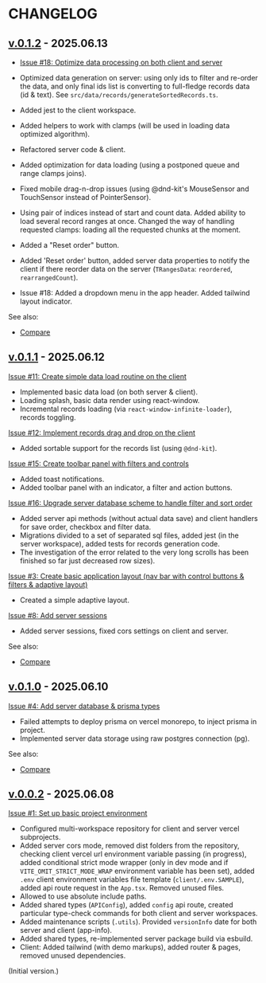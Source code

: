 <!--
 @since 2025.06.08
 @changed 2025.06.14, 23:40
-->

# CHANGELOG

## [v.0.1.2](https://github.com/lilliputten/takemycode-dynamic-list/releases/tag/v.0.1.2) - 2025.06.13

- [Issue #18: Optimize data processing on both client and server](https://github.com/lilliputten/takemycode-dynamic-list/issues/18)

- Optimized data generation on server: using only ids to filter and re-order the data, and only final ids list is converting to full-fledge records data (id & text). See `src/data/records/generateSortedRecords.ts`.
- Added jest to the client workspace.
- Added helpers to work with clamps (will be used in loading data optimized algorithm).
- Refactored server code & client.
- Added optimization for data loading (using a postponed queue and range clamps joins).
- Fixed mobile drag-n-drop issues (using @dnd-kit's MouseSensor and TouchSensor instead of PointerSensor).
- Using pair of indices instead of start and count data. Added ability to load several record ranges at once. Changed the way of handling requested clamps: loading all the requested chunks at the moment.
- Added a "Reset order" button.
- Added 'Reset order' button, added server data properties to notify the client if there reorder data on the server (`TRangesData`: `reordered`, `rearrangedCount`).
- Issue #18: Added a dropdown menu in the app header. Added tailwind layout indicator.

See also:

- [Compare](https://github.com/lilliputten/takemycode-dynamic-list/compare/v.0.1.1...v.0.1.2)

## [v.0.1.1](https://github.com/lilliputten/takemycode-dynamic-list/releases/tag/v.0.1.1) - 2025.06.12

[Issue #11: Create simple data load routine on the client](https://github.com/lilliputten/takemycode-dynamic-list/issues/11)

- Implemented basic data load (on both server & client).
- Loading splash, basic data render using react-window.
- Incremental records loading (via `react-window-infinite-loader`), records toggling.

[Issue #12: Implement records drag and drop on the client](https://github.com/lilliputten/takemycode-dynamic-list/issues/12)

- Added sortable support for the records list (using `@dnd-kit`).

[Issue #15: Create toolbar panel with filters and controls](https://github.com/lilliputten/takemycode-dynamic-list/issues/15)

- Added toast notifications.
- Added toolbar panel with an indicator, a filter and action buttons.

[Issue #16: Upgrade server database scheme to handle filter and sort order](https://github.com/lilliputten/takemycode-dynamic-list/issues/16)

- Added server api methods (without actual data save) and client handlers for save order, checkbox and filter data.
- Migrations divided to a set of separated sql files, added jest (in the server workspace), added tests for records generation code.
- The investigation of the error related to the very long scrolls has been finished so far just decreased row sizes).

[Issue #3: Create basic application layout (nav bar with control buttons & filters & adaptive layout)](https://github.com/lilliputten/takemycode-dynamic-list/issues/3)

- Created a simple adaptive layout.

[Issue #8: Add server sessions](https://github.com/lilliputten/takemycode-dynamic-list/issues/8)

- Added server sessions, fixed cors settings on client and server.

See also:

- [Compare](https://github.com/lilliputten/takemycode-dynamic-list/compare/v.0.1.0...v.0.1.1)

## [v.0.1.0](https://github.com/lilliputten/takemycode-dynamic-list/releases/tag/v.0.1.0) - 2025.06.10

[Issue #4: Add server database & prisma types](https://github.com/lilliputten/takemycode-dynamic-list/issues/4)

- Failed attempts to deploy prisma on vercel monorepo, to inject prisma in project.
- Implemented server data storage using raw postgres connection (pg).

See also:

- [Compare](https://github.com/lilliputten/takemycode-dynamic-list/compare/v.0.0.2...v.0.1.0)

## [v.0.0.2](https://github.com/lilliputten/takemycode-dynamic-list/releases/tag/v.0.0.2) - 2025.06.08

[Issue #1: Set up basic project environment](https://github.com/lilliputten/takemycode-dynamic-list/issues/1)

- Configured multi-workspace repository for client and server vercel subprojects.
- Added server cors mode, removed dist folders from the repository, checking client vercel url environment variable passing (in progress), added conditional strict mode wrapper (only in dev mode and if `VITE_OMIT_STRICT_MODE_WRAP` environment variable has been set), added `.env` client environment variables file template (`client/.env.SAMPLE`), added api route request in the `App.tsx`. Removed unused files.
- Allowed to use absolute include paths.
- Added shared types (`APIConfig`), added `config` api route, created particular type-check commands for both client and server workspaces.
- Added maintenance scripts (`.utils`). Provided `versionInfo` date for both server and client (app-info).
- Added shared types, re-implemented server package build via esbuild.
- Client: Added tailwind (with demo markups), added router & pages, removed unused dependencies.

(Initial version.)
